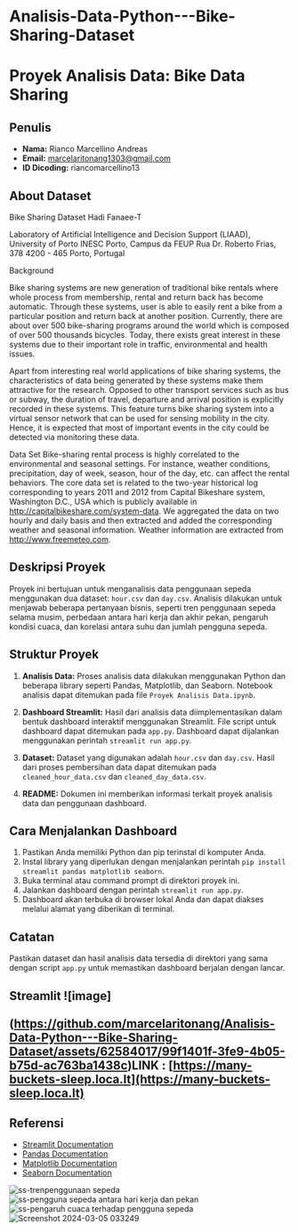 # Analisis-Data-Python---Bike-Sharing-Dataset
# Proyek Analisis Data: Bike Data Sharing

## Penulis
- **Nama:** Rianco Marcellino Andreas
- **Email:** marcelaritonang1303@gmail.com
- **ID Dicoding:** riancomarcellino13

## About Dataset

Bike Sharing Dataset Hadi Fanaee-T

Laboratory of Artificial Intelligence and Decision Support (LIAAD), University of Porto INESC Porto, Campus da FEUP Rua Dr. Roberto Frias, 378 4200 - 465 Porto, Portugal

Background

Bike sharing systems are new generation of traditional bike rentals where whole process from membership, rental and return back has become automatic. Through these systems, user is able to easily rent a bike from a particular position and return back at another position. Currently, there are about over 500 bike-sharing programs around the world which is composed of over 500 thousands bicycles. Today, there exists great interest in these systems due to their important role in traffic, environmental and health issues.

Apart from interesting real world applications of bike sharing systems, the characteristics of data being generated by these systems make them attractive for the research. Opposed to other transport services such as bus or subway, the duration of travel, departure and arrival position is explicitly recorded in these systems. This feature turns bike sharing system into a virtual sensor network that can be used for sensing mobility in the city. Hence, it is expected that most of important events in the city could be detected via monitoring these data.

Data Set Bike-sharing rental process is highly correlated to the environmental and seasonal settings. For instance, weather conditions, precipitation, day of week, season, hour of the day, etc. can affect the rental behaviors. The core data set is related to
the two-year historical log corresponding to years 2011 and 2012 from Capital Bikeshare system, Washington D.C., USA which is publicly available in http://capitalbikeshare.com/system-data. We aggregated the data on two hourly and daily basis and then extracted and added the corresponding weather and seasonal information. Weather information are extracted from http://www.freemeteo.com.

## Deskripsi Proyek
Proyek ini bertujuan untuk menganalisis data penggunaan sepeda menggunakan dua dataset: `hour.csv` dan `day.csv`. Analisis dilakukan untuk menjawab beberapa pertanyaan bisnis, seperti tren penggunaan sepeda selama musim, perbedaan antara hari kerja dan akhir pekan, pengaruh kondisi cuaca, dan korelasi antara suhu dan jumlah pengguna sepeda.

## Struktur Proyek
1. **Analisis Data:** Proses analisis data dilakukan menggunakan Python dan beberapa library seperti Pandas, Matplotlib, dan Seaborn. Notebook analisis dapat ditemukan pada file `Proyek Analisis Data.ipynb`.
   
2. **Dashboard Streamlit:** Hasil dari analisis data diimplementasikan dalam bentuk dashboard interaktif menggunakan Streamlit. File script untuk dashboard dapat ditemukan pada `app.py`. Dashboard dapat dijalankan menggunakan perintah `streamlit run app.py`.

3. **Dataset:** Dataset yang digunakan adalah `hour.csv` dan `day.csv`. Hasil dari proses pembersihan data dapat ditemukan pada `cleaned_hour_data.csv` dan `cleaned_day_data.csv`.

4. **README:** Dokumen ini memberikan informasi terkait proyek analisis data dan penggunaan dashboard.

## Cara Menjalankan Dashboard
1. Pastikan Anda memiliki Python dan pip terinstal di komputer Anda.
2. Instal library yang diperlukan dengan menjalankan perintah `pip install streamlit pandas matplotlib seaborn`.
3. Buka terminal atau command prompt di direktori proyek ini.
4. Jalankan dashboard dengan perintah `streamlit run app.py`.
5. Dashboard akan terbuka di browser lokal Anda dan dapat diakses melalui alamat yang diberikan di terminal.

## Catatan
Pastikan dataset dan hasil analisis data tersedia di direktori yang sama dengan script `app.py` untuk memastikan dashboard berjalan dengan lancar.
## Streamlit ![image]<br><br>(https://github.com/marcelaritonang/Analisis-Data-Python---Bike-Sharing-Dataset/assets/62584017/99f1401f-3fe9-4b05-b75d-ac763ba1438c)LINK : [https://many-buckets-sleep.loca.lt](https://many-buckets-sleep.loca.lt)
## Referensi
- [Streamlit Documentation](https://docs.streamlit.io/)
- [Pandas Documentation](https://pandas.pydata.org/pandas-docs/stable/index.html)
- [Matplotlib Documentation](https://matplotlib.org/stable/contents.html)
- [Seaborn Documentation](https://seaborn.pydata.org/documentation.html)

![ss-trenpenggunaan sepeda ](https://github.com/marcelaritonang/Analisis-Data-Python---Bike-Sharing-Dataset/assets/62584017/a4247136-728c-4410-929d-c03b84ade609)
![ss-pengguna sepeda antara hari kerja dan pekan ](https://github.com/marcelaritonang/Analisis-Data-Python---Bike-Sharing-Dataset/assets/62584017/44e40349-d359-4aa5-a6fa-c865970d14bb)
![ss-pengaruh cuaca terhadap pengguna sepeda](https://github.com/marcelaritonang/Analisis-Data-Python---Bike-Sharing-Dataset/assets/62584017/9d4f5973-a0d0-491c-8bb0-b443110bb2d1)
![Screenshot 2024-03-05 033249](https://github.com/marcelaritonang/Analisis-Data-Python---Bike-Sharing-Dataset/assets/62584017/46f101e5-a750-47d6-88cd-78a3b4e9a9f0)
